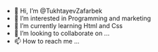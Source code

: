 - 👋 Hi, I’m @TukhtayevZafarbek
- 👀 I’m interested in Programming and marketing
- 🌱 I’m currently learning Html and Css
- 💞️ I’m looking to collaborate on ...
- 📫 How to reach me ...

<!---
TukhtayevZafarbek/TukhtayevZafarbek is a ✨ special ✨ repository because its `README.md` (this file) appears on your GitHub profile.
You can click the Preview link to take a look at your changes.
--->
